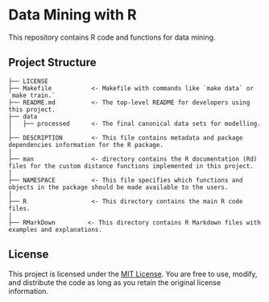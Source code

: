 # Data Mining with R

This repository contains R code and functions for data mining.

## Project Structure


    ├── LICENSE
    ├── Makefile           <- Makefile with commands like `make data` or `make train.`
    ├── README.md          <- The top-level README for developers using this project.
    ├── data
    │   ├── processed      <- The final canonical data sets for modelling.
    │
    ├── DESCRIPTION        <- This file contains metadata and package dependencies information for the R package.
    │
    ├── man                <- directory contains the R documentation (Rd) files for the custom distance functions implemented in this project.
    │
    ├── NAMESPACE          <- This file specifies which functions and objects in the package should be made available to the users.
    │                       
    ├── R                  <- This directory contains the main R code files.
    │
    ├── RMarkDown         <- This directory contains R Markdown files with examples and explanations. 
    

## License

This project is licensed under the [MIT License](LICENSE). You are free to use, modify, and distribute the code as long as you retain the original license information.

